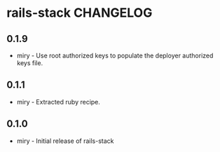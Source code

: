 rails-stack CHANGELOG
=====================

0.1.9
-----

- miry - Use root authorized keys to populate the deployer authorized keys file.

0.1.1
-----
- miry - Extracted ruby recipe.

0.1.0
-----
- miry - Initial release of rails-stack
